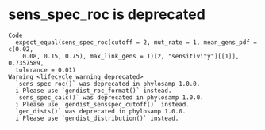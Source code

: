 # sens_spec_roc is deprecated

    Code
      expect_equal(sens_spec_roc(cutoff = 2, mut_rate = 1, mean_gens_pdf = c(0.02,
        0.08, 0.15, 0.75), max_link_gens = 1)[2, "sensitivity"][[1]], 0.7357589,
      tolerance = 0.01)
    Warning <lifecycle_warning_deprecated>
      `sens_spec_roc()` was deprecated in phylosamp 1.0.0.
      i Please use `gendist_roc_format()` instead.
      `sens_spec_calc()` was deprecated in phylosamp 1.0.0.
      i Please use `gendist_sensspec_cutoff()` instead.
      `gen_dists()` was deprecated in phylosamp 1.0.0.
      i Please use `gendist_distribution()` instead.

